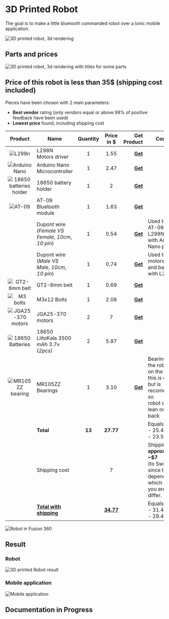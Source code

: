 # 3D Printed Robot

The goal is to make a little bluetooth commanded robot over a Ionic mobile application.

![3D printed robot, 3d rendering](Robot_2020_1.png)



## Parts and prices

![3D printed robot, 3d rendering with titles for some parts](Robot_2020_1_explain.png)



## Price of this robot is less than 35$ (shipping cost included)

Pieces have been chosen with 2 main parameters:

- **Best vendor** rating (only vendors equal or above 98% of positive feedback have been used)
- **Lowest price** found, including shipping cost

|                        Product                        | Name                                                     | Quantity |    Price in $    |                                         Get Product | Comment                                                      |
| :---------------------------------------------------: | -------------------------------------------------------- | :------: | :--------------: | --------------------------------------------------: | ------------------------------------------------------------ |
|                  ![L298n](L298N.png)                  | L298N <br />Motors driver                                |    1     |       1.55       | [**Get**](https://s.click.aliexpress.com/e/_AUgiWD) |                                                              |
|           ![Arduino Nano](Arduino_Nano.png)           | Arduino Nano<br />Microcontroller                        |    1     |       2.47       | [**Get**](https://s.click.aliexpress.com/e/_An73jR) |                                                              |
| ![18650 batteries holder](18650_batteries_holder.png) | 18650 battery holder                                     |    1     |        2         | [**Get**](https://s.click.aliexpress.com/e/_9RttAp) |                                                              |
|                  ![AT-09](at_09.png)                  | AT-09<br />Bluetooth module                              |    1     |       1.63       | [**Get**](https://s.click.aliexpress.com/e/_A9LxwV) |                                                              |
|                                                       | Dupont wire <br />(*Female VS Female*, *10cm*, *10 pin*) |    1     |       0.54       | [**Get**](https://s.click.aliexpress.com/e/_98ks45) | Used to connect <br />AT-09 and L298N <br />with Arduino Nano pins |
|                                                       | Dupont wire <br />(*Male VS Male*, *10cm*, *10 pin*)     |    1     |       0.74       | [**Get**](https://s.click.aliexpress.com/e/_98ks45) | Used to connect motors<br />and battery pins with L298N      |
|           ![GT2-6mm belt](GT2-6mm_belt.png)           | GT2-6mm belt                                             |    1     |       0.69       | [**Get**](https://s.click.aliexpress.com/e/_Acf6TL) |                                                              |
|             ![M3 bolts](M3x12_bolts.png)              | M3x12 Bolts                                              |    1     |       2.08       | [**Get**](https://s.click.aliexpress.com/e/_9yCjq9) |                                                              |
|            ![JGA25-370 motors](motors.png)            | JGA25-370 motors                                         |    2     |        7         | [**Get**](https://s.click.aliexpress.com/e/_AeoSBF) |                                                              |
|        ![18650 Batteries](18650_batteries.png)        | 18650 LiitoKala 3500 mAh 3.7v<br />(*2pcs*)              |    2     |       5.97       | [**Get**](https://s.click.aliexpress.com/e/_9xaDaV) |                                                              |
|            ![MR105ZZ bearing](MR105ZZ.png)            | MR105ZZ Bearings                                         |    1     |       3.10       | [**Get**](https://s.click.aliexpress.com/e/_AVCCDX) | Bearing to make the robot be flat on the floor, <br />this is **optional** <br />but is recommended so <br />robot doesn't lean on front or back |
|                                                       | **Total**                                                |  **13**  |    **27.77**     |                                                     | Equals to ~:<br />- 25.40 CHF<br />- 23.50 €                 |
|                                                       | Shipping cost                                            |          |        7         |                                                     | Shipping cost is **approximatively ~$7** <br />(to Switzerland), <br />since this depends in which country you are, it could differ. |
|                                                       | **<u>Total with shipping</u>**                           |          | **<u>34.77</u>** |                                                     | Equals to ~:<br />- 31.40 CHF<br />- 29.44 €                 |



![Robot in Fusion 360](Robot_2020_2.png)



## Result

### Robot

![3D printed Robot result](Result_1024x768.png)

### Mobile application

![Mobile application](Application.gif)



## **Documentation in Progress**

